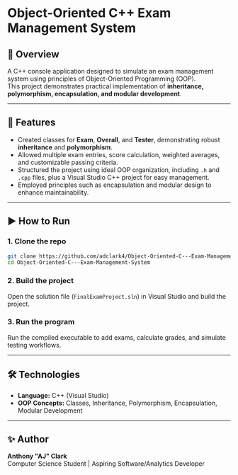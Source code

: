 # Object-Oriented C++ Exam Management System

## 📌 Overview
A C++ console application designed to simulate an exam management system using principles of Object-Oriented Programming (OOP).  
This project demonstrates practical implementation of **inheritance, polymorphism, encapsulation, and modular development**.

---

## 🚀 Features
- Created classes for **Exam**, **Overall**, and **Tester**, demonstrating robust **inheritance** and **polymorphism**.  
- Allowed multiple exam entries, score calculation, weighted averages, and customizable passing criteria.  
- Structured the project using ideal OOP organization, including `.h` and `.cpp` files, plus a Visual Studio C++ project for easy management.  
- Employed principles such as encapsulation and modular design to enhance maintainability.

---

## ▶️ How to Run

### 1. Clone the repo
```bash
git clone https://github.com/adclark4/Object-Oriented-C---Exam-Management-System.git
cd Object-Oriented-C---Exam-Management-System
```

### 2. Build the project
Open the solution file (`FinalExamProject.sln`) in Visual Studio and build the project.

### 3. Run the program
Run the compiled executable to add exams, calculate grades, and simulate testing workflows.

---

## 🛠️ Technologies
- **Language:** C++ (Visual Studio)  
- **OOP Concepts:** Classes, Inheritance, Polymorphism, Encapsulation, Modular Development  

---

## ✨ Author
**Anthony "AJ" Clark**  
Computer Science Student | Aspiring Software/Analytics Developer
